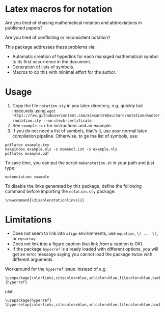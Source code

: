 Latex macros for notation
=========================

Are you tired of chasing mathematical notation and abbreviations in published papers?

Are you tired of conflicting or inconsistent notation?

This package addresses these problems via:

- Automatic creation of hyperlink for each managed mathematical symbol to its first occurrence in the document.
- Generation of lists of symbols.
- Macros to do this with minimal effort for the author.


Usage
=====

1. Copy the file ``notation.sty`` in you latex directory, e.g. quickly but insecurely using ``wget https://raw.githubusercontent.com/alexandrebouchard/notation/master/notation.sty --no-check-certificate``.
2. See ``example.tex`` for instructions and an example.
3. If you do not need a list of symbols, that's it, use your normal latex compilation pipeline. Otherwise, to ge the list of symbols, use:

```
pdflatex example.tex 
makeindex example.nlo -s nomencl.ist -o example.nls
pdflatex example.pdf 
```

To save time, you can put the script ``makenotation.sh`` in your path and just type:

```
makenotation example
```

To disable the links generated by this package, define the following command before importing the ``notation.sty`` package:

```
\newcommand{\disablenotationlinks}{}
```


Limitations
===========

- Does not seem to link into ``align`` environments, use ``equation``, ``\[ ... \]``, or ``eqnarray``.
- Does not link into a figure caption (but link *from* a caption is OK).
- If the package ``hyperref`` is already loaded with different options, you will get an error message saying you cannot load the package twice with different arguments. 

Workaround for the ``hyperref`` issue: instead of e.g.

```
\usepackage[colorlinks,citecolor=blue,urlcolor=blue,filecolor=blue,backref=page]{hyperref}
```

use:

```
\usepackage{hyperref}
\hypersetup{colorlinks,citecolor=blue,urlcolor=blue,filecolor=blue,backref=page}
```